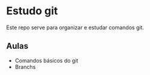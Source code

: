 # Estudo git
Este repo serve para organizar e estudar comandos git.

## Aulas
- Comandos básicos do git
- Branchs
 